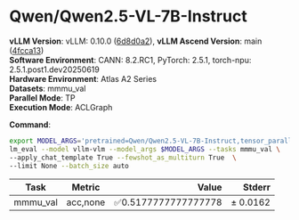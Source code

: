 # Qwen/Qwen2.5-VL-7B-Instruct

**vLLM Version**: vLLM: 0.10.0 ([6d8d0a2](https://github.com/vllm-project/vllm/commit/6d8d0a2)),
**vLLM Ascend Version**: main ([4fcca13](https://github.com/vllm-project/vllm-ascend/commit/4fcca13))  
**Software Environment**: CANN: 8.2.RC1, PyTorch: 2.5.1, torch-npu: 2.5.1.post1.dev20250619  
**Hardware Environment**: Atlas A2 Series  
**Datasets**: mmmu_val  
**Parallel Mode**: TP  
**Execution Mode**: ACLGraph  

**Command**:  

```bash
export MODEL_ARGS='pretrained=Qwen/Qwen2.5-VL-7B-Instruct,tensor_parallel_size=1,dtype=auto,trust_remote_code=False,max_model_len=8192'
lm_eval --model vllm-vlm --model_args $MODEL_ARGS --tasks mmmu_val \
--apply_chat_template True --fewshot_as_multiturn True  \
--limit None --batch_size auto
```
| Task                  | Metric      | Value     | Stderr |
|-----------------------|-------------|----------:|-------:|
|                mmmu_val |        acc,none |✅0.5177777777777778 | ± 0.0162 |
